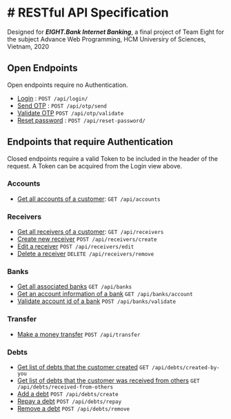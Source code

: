 # # RESTful API Specification
Designed for ***EIGHT.Bank Internet Banking***, a final project of Team Eight for the subject Advance Web Programming, HCM Universiry of Sciences, Vietnam, 2020

## Open Endpoints

Open endpoints require no Authentication.

* [Login](SignIn/login.md) : `POST /api/login/`
* [Send OTP](OTP/send.md) : `POST /api/otp/send`
* [Validate OTP](OTP/validate.md) `POST /api/otp/validate`
* [Reset password](SignIn/resetPassword) : `POST /api/reset-password/`
 

## Endpoints that require Authentication

Closed endpoints require a valid Token to be included in the header of the
request. A Token can be acquired from the Login view above.

### Accounts
* [Get all accounts of a customer](Accounts/getAllAccounts.md): `GET /api/accounts`

### Receivers
* [Get all receivers of a customer](Receivers/getAllReceivers.md): `GET /api/receivers`
* [Create new receiver](Receivers/createNewReceiver.md) `POST /api/receivers/create`
* [Edit a receiver](Receivers/editReceiver.md) `POST /api/receivers/edit`
* [Delete a receiver](Receivers/removeReceiver.md) `DELETE /api/receivers/remove`

### Banks
* [Get all associated banks](Banks/getAllBanks.md) `GET /api/banks`
* [Get an account information of a bank](Banks/getAccountInfo.md) `GET /api/banks/account`
* [Validate account id of a bank](Banks/validateAccountID.md) `POST /api/banks/validate`

### Transfer
* [Make a money transfer](Transfer/transfer.md) `POST /api/transfer`

### Debts
* [Get list of debts that the customer created](Debts/createdByYou.md) `GET /api/debts/created-by-you`
* [Get list of debts that the customer was received from others](Debts/receivedFromOthers.md) `GET /api/debts/received-from-others`
* [Add a debt](Debts/add.md) `POST /api/debts/create`
* [Repay a debt](Debts/repay.md) `POST /api/debts/repay`
* [Remove a debt](Debts/remove.md) `POST /api/debts/remove`


